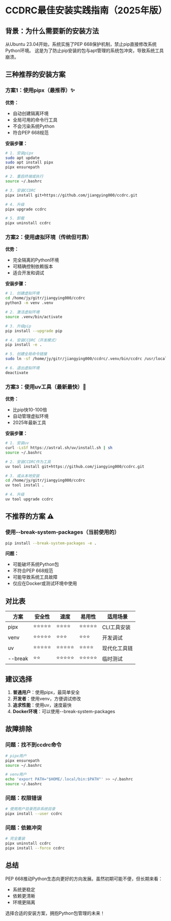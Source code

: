 # CCDRC最佳安装实践指南（2025年版）

## 背景：为什么需要新的安装方法

从Ubuntu 23.04开始，系统实施了PEP 668保护机制，禁止pip直接修改系统Python环境。
这是为了防止pip安装的包与apt管理的系统包冲突，导致系统工具崩溃。

## 三种推荐的安装方案

### 方案1：使用pipx（最推荐）✨

**优势：**
- 自动创建隔离环境
- 全局可用的命令行工具
- 不会污染系统Python
- 符合PEP 668规范

**安装步骤：**
```bash
# 1. 安装pipx
sudo apt update
sudo apt install pipx
pipx ensurepath

# 2. 重启终端或执行
source ~/.bashrc

# 3. 安装CCDRC
pipx install git+https://github.com/jiangying000/ccdrc.git

# 4. 升级
pipx upgrade ccdrc

# 5. 卸载
pipx uninstall ccdrc
```

### 方案2：使用虚拟环境（传统但可靠）

**优势：**
- 完全隔离的Python环境
- 可精确控制依赖版本
- 适合开发和调试

**安装步骤：**
```bash
# 1. 创建虚拟环境
cd /home/jy/gitr/jiangying000/ccdrc
python3 -m venv .venv

# 2. 激活虚拟环境
source .venv/bin/activate

# 3. 升级pip
pip install --upgrade pip

# 4. 安装CCDRC（开发模式）
pip install -e .

# 5. 创建全局命令链接
sudo ln -sf /home/jy/gitr/jiangying000/ccdrc/.venv/bin/ccdrc /usr/local/bin/ccdrc

# 6. 退出虚拟环境
deactivate
```

### 方案3：使用uv工具（最新最快）🚀

**优势：**
- 比pip快10-100倍
- 自动管理虚拟环境
- 2025年最新工具

**安装步骤：**
```bash
# 1. 安装uv
curl -LsSf https://astral.sh/uv/install.sh | sh
source ~/.bashrc

# 2. 安装CCDRC作为工具
uv tool install git+https://github.com/jiangying000/ccdrc.git

# 3. 或从本地安装
cd /home/jy/gitr/jiangying000/ccdrc
uv tool install .

# 4. 升级
uv tool upgrade ccdrc
```

## 不推荐的方案 ⚠️

### 使用--break-system-packages（当前使用的）

```bash
pip install --break-system-packages -e .
```

**问题：**
- 可能破坏系统Python包
- 不符合PEP 668规范
- 可能导致系统工具故障
- 仅应在Docker或测试环境中使用

## 对比表

| 方案 | 安全性 | 速度 | 易用性 | 适用场景 |
|-----|-------|------|--------|---------|
| pipx | ⭐⭐⭐⭐⭐ | ⭐⭐⭐⭐ | ⭐⭐⭐⭐⭐ | CLI工具安装 |
| venv | ⭐⭐⭐⭐⭐ | ⭐⭐⭐ | ⭐⭐⭐ | 开发调试 |
| uv | ⭐⭐⭐⭐⭐ | ⭐⭐⭐⭐⭐ | ⭐⭐⭐⭐ | 现代化工具链 |
| --break | ⭐⭐ | ⭐⭐⭐⭐⭐ | ⭐⭐⭐⭐⭐ | 临时测试 |

## 建议选择

1. **普通用户**：使用pipx，最简单安全
2. **开发者**：使用venv，方便调试修改
3. **追求性能**：使用uv，速度最快
4. **Docker环境**：可以使用--break-system-packages

## 故障排除

### 问题：找不到ccdrc命令
```bash
# pipx用户
pipx ensurepath
source ~/.bashrc

# venv用户
echo 'export PATH="$HOME/.local/bin:$PATH"' >> ~/.bashrc
source ~/.bashrc
```

### 问题：权限错误
```bash
# 使用用户目录而非系统目录
pipx install --user ccdrc
```

### 问题：依赖冲突
```bash
# 完全重装
pipx uninstall ccdrc
pipx install --force ccdrc
```

## 总结

PEP 668推动Python生态向更好的方向发展。虽然初期可能不便，但长期来看：
- 系统更稳定
- 依赖更清晰
- 环境更隔离

选择合适的安装方案，拥抱Python包管理的未来！